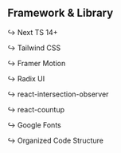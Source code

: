 ## Framework & Library

↪ Next TS 14+

↪ Tailwind CSS

↪ Framer Motion

↪ Radix UI

↪ react-intersection-observer

↪ react-countup

↪ Google Fonts

↪ Organized Code Structure
